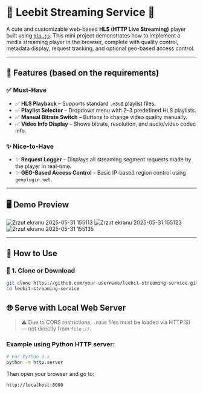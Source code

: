 # 💖 Leebit Streaming Service 💖

A cute and customizable web-based **HLS (HTTP Live Streaming)** player built using [`hls.js`](https://github.com/video-dev/hls.js). This mini project demonstrates how to implement a media streaming player in the browser, complete with quality control, metadata display, request tracking, and optional geo-based access control.

---

## 🎯 Features (based on the requirements)

### ✅ Must-Have

- ✅ **HLS Playback** – Supports standard `.m3u8` playlist files.
- ✅ **Playlist Selector** – Dropdown menu with 2–3 predefined HLS playlists.
- ✅ **Manual Bitrate Switch** – Buttons to change video quality manually.
- ✅ **Video Info Display** – Shows bitrate, resolution, and audio/video codec info.

### ✨ Nice-to-Have

- ✨ **Request Logger** – Displays all streaming segment requests made by the player in real-time.
- ✨ **GEO-Based Access Control** – Basic IP-based region control using `geoplugin.net`.

---

## 🖥️ Demo Preview

![Zrzut ekranu 2025-05-31 155113](https://github.com/user-attachments/assets/51e42534-5316-440b-aa76-b0e0bdc1e208)
![Zrzut ekranu 2025-05-31 155123](https://github.com/user-attachments/assets/d44c4b2c-e14d-42a4-9ed3-a07b62846988)
![Zrzut ekranu 2025-05-31 155135](https://github.com/user-attachments/assets/e028c00c-15dd-4ab7-9a85-119d21ceddc3)

---

## 🚀 How to Use

### 📁 1. Clone or Download

```bash
git clone https://github.com/your-username/leebit-streaming-service.git
cd leebit-streaming-service
```

## 🌐 Serve with Local Web Server

> ⚠️ Due to CORS restrictions, `.m3u8` files must be loaded via HTTP(S) — not directly from `file://`.

### Example using Python HTTP server:

```bash
# For Python 3.x
python -m http.server
```

Then open your browser and go to:
```bash
http://localhost:8000
```

